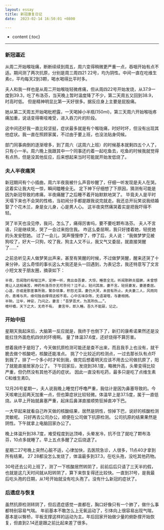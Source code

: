 ```yaml
---
layout: essay
title: 新冠康复日记
date:  2023-02-14 16:50:01 +0800

---
```


* content
{:toc}



---------

### 新冠逼近

从周二开始喉咙痛，断断续续到周五，周六变得稍微更严重一点，吞咽开始有点不适。期间测了两次抗原，分别是周三周四21 22号，均为阴性。中间一直在吃维生素c，平均每天2到3颗，喝水喝得比平时多。

夫人和我一样也是从周二开始喉咙轻微疼痛，但从周四22号开始发烧，从37.9一度到39.3，吃了布洛芬，当天晚上暂时温度降了不少，第二天周五又回到38.9，时高时低。 但是精神明显比第一天好很多。据反应身上主要是屁股痛。

她从第二天周五开始喝枇杷露，一天喝掉小半瓶(150ml)，第三天周六开始喉咙疼痛加重，说话变得嘶哑难受，进入吞刀片的阶段。

这中间还好我一直比较坚挺，症状最多就是有个喉咙痛，时好时坏，但没有出现其他症状。我一直在照顾家属，不过由于要上班，也没法贴身伺候。

部门同事病倒的逐渐增多，到了周六（这周六上班）的时候基本就剩四五个人了，只有小一半。周六晚上我跟其中一个同事还约着一起吃鱼去，吃鱼的时候我就觉得有点热，但是没其他反应，后来想起来当时可能就开始发低烧了。


### 夫人半夜痛哭

新冠期间有个小插曲，周六半夜我被什么声音吵醒了，仔细一听发现是夫人在哭。 这着实让我大吃一惊，瞬间瞌睡全无。 定下神下仔细想了下原因，猜测有可能是因为新冠导致的疼痛，半夜痛醒了之后睡不着开始默默地哭了。 毕竟夫人是平时天塌下来也不会哭的性格，当初闹分手都是跟我说完就走。我还总开玩笑说我结婚娶了个花木兰，身是女儿身，心是男人心。 这半夜突然痛哭着实是把我吓得不轻。 

哭了半天也没见停，我问，怎么了，痛得厉害吗，要不要吃颗布洛芬。 夫人不言语，只是继续哭，哭了一会过来抱住我。 咋这么委屈啊，我只好搂着她，轻抚她的头发安慰她。 过了一会儿，哭声慢慢停了，停了后，夫人说： “我做梦梦见被狗咬了，好大一只狗，咬了我，狗主人又不认，我又气又委屈，就直接哭醒了……”

之前总听见夫人做梦笑出声来，甚至有笑醒的时候，不过做梦哭醒，醒来还哭了十来分钟，这么奇怪的事长这么大我还是头一回遇到，为表记念，我还特意写了文言小短文发于朋友圈，摘录如下：

```
半夜，忽闻隐约有啜泣声，定神一听，竟出自吾妻，大惊，睡意全无。听闻那肺炎猖獗，未曾想竟让人这般痛苦，神药布洛芬亦无可奈何？泣不止，轻问其故，妻不言。轻抚妻发，妻甚委屈。心道，亦或是那差事所致，繁杂琐事，积怨尤深。妻仍大哭，未尝有所止。夫夫妻二人，风雨同舟，患难与共，缘何独自撑得这般不易。心中五味杂陈，无语凝噎，与妻相拥。
半晌，泣毕，神安，乃问之。妻言：“吾梦恶犬，为其所伤……”。
噫吁嚱，天下之大，无奇不有。 妻言毕，即入睡。吾久不能寐，记之。
```


### 开始中招


星期天我起床后，大脑第一反应就是，我终于也倒下了，新打的康希诺果然还是没能扛住外面危机四伏的环境啊。 量了体温37.6度，还好烧得不算厉害。

想着我终于是阳了，今天做抗原检测可能还是查不出来，而且我手上也没有，就干脆去做个核酸吧，核酸还能准点。 挑了个比较近的检测点，一过去那长队有点吓到我了。排了一个多小时才轮到我，做完后想着明天应该不用去公司做抗原了，阳了就能直接居家办公了。 下午回家后，发烧到38.1度，略微升高，头晕变得比较严重，但仍然没有其他不适的症状。 因此一直没有吃药，最多只是吃了点维生素C和维生素D。

12月26号星期一，夫人说我晚上睡觉打呼噜严重，我估计是因为鼻塞导致的。今天咳嗽比前两天加重一点，但也算症状比较轻微。体温早上是37.5度，属于一直低烧。从早上开始就鼻塞严重，起床后鼻涕直接顺势狂掉直冲下巴。

一大早起来就看自己昨天做的核酸结果，居然是阴性，惊掉下巴，说好的核酸检测灵敏呢。 只好再去公司办公，顺便在公司做下抗原检测。 公司抗原的结果果然是阴性。下午就拿上电脑回家办公了。

晚上体温升到38.7度，难受程度到达顶峰，头晕发冷，抗不住了就吃了颗布洛芬，10点多就睡了。早上五点多醒了之后烧退了。

星期二27号晚上突然心脏不适，心律加快，去医院急诊，人很多，11点40才拿到所有结果。
27 28都没怎么发烧了，体温最多到37.3，在吃头孢，没吃其他药物。

30号还去公司上班了，测了一下核酸居然转阴了，前前后后只请了三天半的假，也就是这几天时间就从阳转阴了，算下来恢复得还比较快。一直到31号，是我最后吃头孢的日期，从1号开始就没有吃头孢了。没有什么新冠的症状了。

### 后遗症与恢复

虽然抗原检测转阴了，但后遗症感觉一直都在，胸口好像只有一个肺了，做什么事都特别容易气喘。 年前基本不敢怎么上无氧运动了，引体向上很容易出现气喘，基本是以臀桥，平板支撑这样的运动为主。年后回家开始做少量的俯卧撑开始恢复，但直到2.14还是跟之前比起来差了很多。

